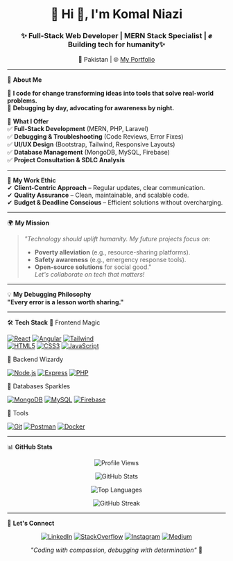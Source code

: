 <h1 align="center">🌸 Hi 👋, I'm Komal Niazi</h1>
<h3 align="center">✨ Full-Stack Web Developer | MERN Stack Specialist |  ✊ Building tech for humanity✨</h3>

<p align="center">
  📍 Pakistan | 🌐 <a href="https://komalniazi.vercel.app/">My Portfolio</a> 
</p>


---

 🎀 **About Me**
 
🔹 **I code for change transforming ideas into tools that solve real-world problems.**  
🔹 **Debugging by day, advocating for awareness by night.**  
  

 💎 **What I Offer**  
✅ **Full-Stack Development** (MERN, PHP, Laravel)  
✅ **Debugging & Troubleshooting** (Code Reviews, Error Fixes)  
✅ **UI/UX Design** (Bootstrap, Tailwind, Responsive Layouts)  
✅ **Database Management** (MongoDB, MySQL, Firebase)  
✅ **Project Consultation & SDLC Analysis**  

---

 🌈 **My Work Ethic**  
✔ **Client-Centric Approach** – Regular updates, clear communication.  
✔ **Quality Assurance** – Clean, maintainable, and scalable code.  
✔ **Budget & Deadline Conscious** – Efficient solutions without overcharging.  

---

 🌍 **My Mission**  
> *"Technology should uplift humanity. My future projects focus on:*  
> - **Poverty alleviation** (e.g., resource-sharing platforms).  
> - **Safety awareness** (e.g., emergency response tools).  
> - **Open-source solutions** for social good."  
> *Let's collaborate on tech that matters!*  

---

 💡 **My Debugging Philosophy**  
**"Every error is a lesson worth sharing."**  
  

---

🛠️ **Tech Stack**
 🌸 Frontend Magic
<p align="left">
  <a href="https://reactjs.org/"><img src="https://img.shields.io/badge/React-61DAFB?style=for-the-badge&logo=react&logoColor=black" alt="React"></a>
  <a href="https://angular.io"><img src="https://img.shields.io/badge/Angular-DD0031?style=for-the-badge&logo=angular&logoColor=white" alt="Angular"></a>
  <a href="https://tailwindcss.com/"><img src="https://img.shields.io/badge/Tailwind-38B2AC?style=for-the-badge&logo=tailwind-css&logoColor=white" alt="Tailwind"></a>
  <br>
  <a href="https://www.w3.org/html/"><img src="https://img.shields.io/badge/HTML5-E34F26?style=for-the-badge&logo=html5&logoColor=white" alt="HTML5"></a>
  <a href="https://www.w3schools.com/css/"><img src="https://img.shields.io/badge/CSS3-1572B6?style=for-the-badge&logo=css3&logoColor=white" alt="CSS3"></a>
  <a href="https://developer.mozilla.org/en-US/docs/Web/JavaScript"><img src="https://img.shields.io/badge/JavaScript-F7DF1E?style=for-the-badge&logo=javascript&logoColor=black" alt="JavaScript"></a>
</p>

 🌸 Backend Wizardy
<p align="left">
  <a href="https://nodejs.org"><img src="https://img.shields.io/badge/Node.js-339933?style=for-the-badge&logo=nodedotjs&logoColor=white" alt="Node.js"></a>
  <a href="https://expressjs.com"><img src="https://img.shields.io/badge/Express-000000?style=for-the-badge&logo=express&logoColor=white" alt="Express"></a>
  <a href="https://www.php.net"><img src="https://img.shields.io/badge/PHP-777BB4?style=for-the-badge&logo=php&logoColor=white" alt="PHP"></a>
</p>

 🌸 Databases Sparkles
<p align="left">
  <a href="https://www.mongodb.com"><img src="https://img.shields.io/badge/MongoDB-47A248?style=for-the-badge&logo=mongodb&logoColor=white" alt="MongoDB"></a>
  <a href="https://www.mysql.com"><img src="https://img.shields.io/badge/MySQL-4479A1?style=for-the-badge&logo=mysql&logoColor=white" alt="MySQL"></a>
  <a href="https://firebase.google.com"><img src="https://img.shields.io/badge/Firebase-FFCA28?style=for-the-badge&logo=firebase&logoColor=black" alt="Firebase"></a>
</p>

 🌸 Tools
<p align="left">
  <a href="https://git-scm.com/"><img src="https://img.shields.io/badge/Git-F05032?style=for-the-badge&logo=git&logoColor=white" alt="Git"></a>
  <a href="https://postman.com"><img src="https://img.shields.io/badge/Postman-FF6C37?style=for-the-badge&logo=postman&logoColor=white" alt="Postman"></a>
  <a href="https://www.docker.com/"><img src="https://img.shields.io/badge/Docker-2496ED?style=for-the-badge&logo=docker&logoColor=white" alt="Docker"></a>
</p>

---

 📊 **GitHub Stats**
<div align="center">
  
  ![Profile Views](https://komarev.com/ghpvc/?username=komalniazzi&color=ff69b4&label=PROFILE+VIEWS&style=for-the-badge)
  
  ![GitHub Stats](https://github-readme-stats.vercel.app/api?username=komalniazzi&show_icons=true&theme=radical)
  
  ![Top Languages](https://github-readme-stats.vercel.app/api/top-langs/?username=komalniazzi&layout=compact&theme=radical)
  
  ![GitHub Streak](https://streak-stats.demolab.com/?user=komalniazzi&theme=radical)
  
</div>

---

 🌸 **Let's Connect**  
<p align="center">
  <a href="https://linkedin.com/in/komalkhann" target="_blank"><img src="https://img.shields.io/badge/LinkedIn-FF69B4?style=for-the-badge&logo=linkedin&logoColor=white" alt="LinkedIn"></a>
  <a href="https://stackoverflow.com/users/20905900/komal" target="_blank"><img src="https://img.shields.io/badge/Stack_Overflow-FE7A16?style=for-the-badge&logo=stack-overflow&logoColor=white" alt="StackOverflow"></a>
  <a href="https://instagram.com/komaldev_k" target="_blank"><img src="https://img.shields.io/badge/Instagram-E4405F?style=for-the-badge&logo=instagram&logoColor=white" alt="Instagram"></a>
  <a href="https://medium.com/@komaldeveloper" target="_blank"><img src="https://img.shields.io/badge/Medium-12100E?style=for-the-badge&logo=medium&logoColor=white" alt="Medium"></a>
</p>

<p align="center">
  <em>"Coding with compassion, debugging with determination"</em> 💖
</p>
